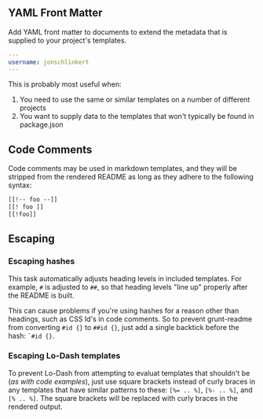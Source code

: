 ## YAML Front Matter
Add YAML front matter to documents to extend the metadata that is supplied to your project's templates.

```yaml
---
username: jonschlinkert
---
```
This is probably most useful when:
1. You need to use the same or similar templates on a number of different projects
1. You want to supply data to the templates that won't typically be found in package.json


## Code Comments
Code comments may be used in markdown templates, and they will be stripped from the rendered README as long as they adhere to the following syntax:

```handlebars
[[!-- foo --]]
[[! foo ]]
[[!foo]]
```

## Escaping

### Escaping hashes
This task automatically adjusts heading levels in included templates. For example, `#` is adjusted to `##`, so that heading levels "line up" properly after the README is built.

This can cause problems if you're using hashes for a reason other than headings, such as CSS Id's in code comments. So to prevent grunt-readme from converting `#id {}` to `##id {}`, just add a  single backtick before the hash: <code>`#id {}</code>.

### Escaping Lo-Dash templates
To prevent Lo-Dash from attempting to evaluat templates that shouldn't be (_as with code examples_), just use square brackets instead of curly braces in any templates that have similar patterns to these: `[%= .. %]`, `[%- .. %]`, and `[% .. %]`. The square brackets will be replaced with curly braces in the rendered output.
